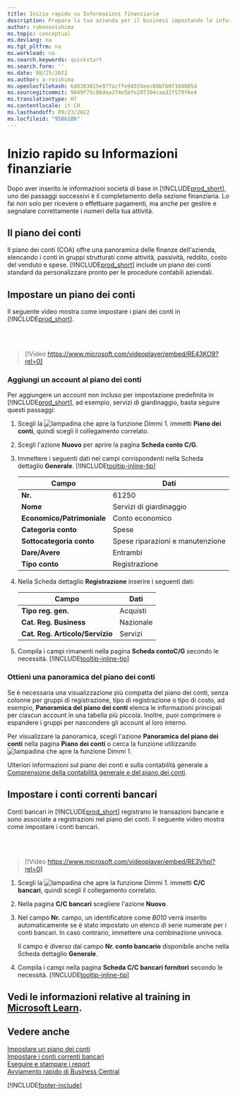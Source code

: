 ```yaml
---
title: Inizio rapido su Informazioni finanziarie
description: Prepara la tua azienda per il business impostando le informazioni finanziarie in Business Central.
author: rubenseishima
ms.topic: conceptual
ms.devlang: na
ms.tgt_pltfrm: na
ms.workload: na
ms.search.keywords: quickstart
ms.search.form: ''
ms.date: 08/25/2022
ms.author: a-reishima
ms.openlocfilehash: 6d8383015e977acffe94555eec00bfb8f104085d
ms.sourcegitcommit: 9049f75c86dea374e5bfe297304caa32f579f6e4
ms.translationtype: HT
ms.contentlocale: it-CH
ms.lasthandoff: 09/23/2022
ms.locfileid: "9586106"
---
```

# <a name="financial-information-quick-start"></a>Inizio rapido su Informazioni finanziarie

Dopo aver inserito le informazioni società di base in [!INCLUDE[prod_short](includes/prod_short.md)], uno dei passaggi successivi è il completamento della sezione finanziaria. Lo fai non solo per ricevere o effettuare pagamenti, ma anche per gestire e segnalare correttamente i numeri della tua attività.

## <a name="the-chart-of-accounts"></a>Il piano dei conti

Il piano dei conti (COA) offre una panoramica delle finanze dell'azienda, elencando i conti in gruppi strutturati come attività, passività, reddito, costo del venduto e spese. [!INCLUDE[prod_short](includes/prod_short.md)] include un piano dei conti standard da personalizzare pronto per le procedure contabili aziendali.

## <a name="set-up-the-chart-of-accounts"></a>Impostare un piano dei conti

Il seguente video mostra come impostare i piani dei conti in [!INCLUDE[prod_short](includes/prod_short.md)].

<br /><br />

> [!Video https://www.microsoft.com/videoplayer/embed/RE43KO9?rel=0]

### <a name="add-an-account-to-the-chart-of-accounts"></a>Aggiungi un account al piano dei conti

Per aggiungere un account non incluso per impostazione predefinita in [!INCLUDE[prod_short](includes/prod_short.md)], ad esempio, servizi di giardinaggio, basta seguire questi passaggi:

1. Scegli la ![lampadina che apre la funzione Dimmi 1](media/ui-search/search_small.png "Dimmi cosa vuoi fare"). immetti **Piano dei conti**, quindi scegli il collegamento correlato.
2. Scegli l'azione **Nuovo** per aprire la pagina **Scheda conto C/G**.
3. Immettere i seguenti dati nei campi corrispondenti nella Scheda dettaglio **Generale**. [!INCLUDE[tooltip-inline-tip](includes/tooltip-inline-tip_md.md)]

   | Campo | Dati |
   | --- | --- |
   | **Nr.** | 61250 |
   | **Nome** | Servizi di giardinaggio |
   | **Economico/Patrimoniale** | Conto economico |
   | **Categoria conto** | Spese |
   | **Sottocategoria conto** | Spese riparazioni e manutenzione |
   | **Dare/Avere** | Entrambi |
   | **Tipo conto** | Registrazione |

4. Nella Scheda dettaglio **Registrazione** inserire i seguenti dati:

   | Campo | Dati |
   | --- | --- |
   | **Tipo reg. gen.** | Acquisti |
   | **Cat. Reg. Business** | Nazionale |
   | **Cat. Reg. Articolo/Servizio** | Servizi |

5. Compila i campi rimanenti nella pagina **Scheda contoC/G** secondo le necessità. [!INCLUDE[tooltip-inline-tip](includes/tooltip-inline-tip_md.md)]

### <a name="get-an-overview-of-the-chart-of-accounts"></a>Ottieni una panoramica del piano dei conti

Se è necessaria una visualizzazione più compatta del piano dei conti, senza colonne per gruppi di registrazione, tipo di registrazione o tipo di costo, ad esempio, **Panoramica del piano dei conti** elenca le informazioni principali per ciascun account in una tabella più piccola. Inoltre, puoi comprimere o espandere i gruppi per nascondere gli account al loro interno.

Per visualizzare la panoramica, scegli l'azione **Panoramica del piano dei conti** nella pagina **Piano dei conti** o cerca la funzione utilizzando ![lampadina che apre la funzione Dimmi 1](media/ui-search/search_small.png "Dimmi cosa vuoi fare").

Ulteriori informazioni sul piano dei conti e sulla contabilità generale a [Comprensione della contabilità generale e del piano dei conti](finance-general-ledger.md).

## <a name="set-up-bank-accounts"></a>Impostare i conti correnti bancari

Conti bancari in [!INCLUDE[prod_short](includes/prod_short.md)] registrano le transazioni bancarie e sono associate a registrazioni nel piano dei conti. Il seguente video mostra come impostare i conti bancari.

<br /><br />

> [!Video https://www.microsoft.com/videoplayer/embed/RE3Vhpl?rel=0]

1. Scegli la ![lampadina che apre la funzione Dimmi 1.](media/ui-search/search_small.png "Dimmi cosa vuoi fare") immetti **C/C bancari**, quindi scegli il collegamento correlato.
2. Nella pagina **C/C bancari** scegliere l'azione **Nuovo**.
3. Nel campo **Nr.** campo, un identificatore come *B010* verrà inserito automaticamente se è stato impostato un elenco di serie numerate per i conti bancari. In caso contrario, immettere una combinazione univoca.

   Il campo è diverso dal campo **Nr. conto bancario** disponibile anche nella Scheda dettaglio **Generale**.
4. Compila i campi nella pagina **Scheda C/C bancari fornitori** secondo le necessità. [!INCLUDE[tooltip-inline-tip](includes/tooltip-inline-tip_md.md)]

## <a name="see-related-training-at-microsoft-learn"></a>Vedi le informazioni relative al training in [Microsoft Learn](/learn/paths/set-up-financial-management-dynamics-365-business-central/).

## <a name="see-also"></a>Vedere anche

[Impostare un piano dei conti](finance-setup-chart-accounts.md)  
[Impostare i conti correnti bancari](bank-how-setup-bank-accounts.md)  
[Eseguire e stampare i report](ui-work-report.md)  
[Avviamento rapido di Business Central](quick-start-business-central.md)  

[!INCLUDE[footer-include](includes/footer-banner.md)]
